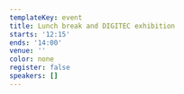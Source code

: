 ```yaml
---
templateKey: event
title: Lunch break and DIGITEC exhibition
starts: '12:15'
ends: '14:00'
venue: ''
color: none
register: false
speakers: []
---
```

